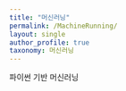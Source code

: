```yaml
---
title: "머신러닝"
permalink: /MachineRunning/
layout: single
author_profile: true
taxonomy: 머신러닝
---
```


파이썬 기반 머신러닝
